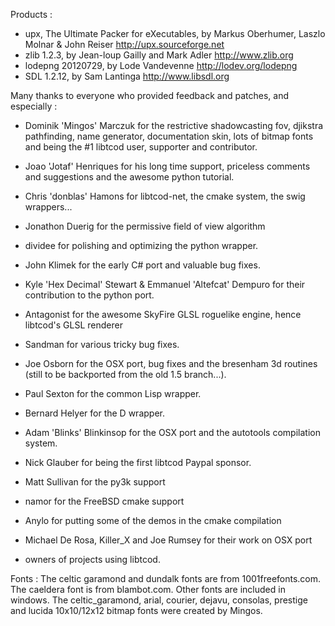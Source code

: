 Products :

- upx, The Ultimate Packer for eXecutables, by Markus Oberhumer, Laszlo Molnar & John Reiser
   http://upx.sourceforge.net
- zlib 1.2.3, by Jean-loup Gailly and Mark Adler
   http://www.zlib.org
- lodepng 20120729, by Lode Vandevenne
   http://lodev.org/lodepng
- SDL 1.2.12, by Sam Lantinga
   http://www.libsdl.org

Many thanks to everyone who provided feedback and patches, and especially :

- Dominik 'Mingos' Marczuk for the restrictive shadowcasting fov, djikstra
 pathfinding, name generator, documentation skin, lots of bitmap fonts and
 being the #1 libtcod user, supporter and contributor.
- Joao 'Jotaf' Henriques for his long time support, priceless comments and
 suggestions and the awesome python tutorial.
- Chris 'donblas' Hamons for libtcod-net, the cmake system, the swig wrappers...
- Jonathon Duerig for the permissive field of view algorithm
- dividee for polishing and optimizing the python wrapper.
- John Klimek for the early C# port and valuable bug fixes.

- Kyle 'Hex Decimal' Stewart & Emmanuel 'Altefcat' Dempuro for their contribution
 to the python port.
 - Antagonist for the awesome SkyFire GLSL roguelike engine, hence libtcod's GLSL
   renderer
 - Sandman for various tricky bug fixes.
 - Joe Osborn for the OSX port, bug fixes and the bresenham 3d routines (still
   to be backported from the old 1.5 branch...).
 - Paul Sexton for the common Lisp wrapper.
 - Bernard Helyer for the D wrapper.
 - Adam 'Blinks' Blinkinsop for the OSX port and the autotools compilation system.
 - Nick Glauber for being the first libtcod Paypal sponsor.
 - Matt Sullivan for the py3k support
 - namor for the FreeBSD cmake support
 - Anylo for putting some of the demos in the cmake compilation
 - Michael De Rosa, Killer_X and Joe Rumsey for their work on OSX port
 - owners of projects using libtcod.

 Fonts :
 The celtic garamond and dundalk fonts are from 1001freefonts.com.
 The caeldera font is from blambot.com.
 Other fonts are included in windows.
 The celtic_garamond, arial, courier, dejavu, consolas, prestige and lucida 10x10/12x12 bitmap fonts were created by Mingos.
